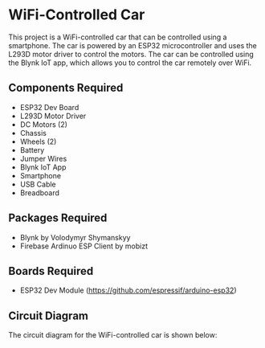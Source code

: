 # WiFi-Controlled Car

<!-- uses ESP32, L293D, Blynk IoT, Simulation present on Wokwi: https://wokwi.com/projects/417406009966472193 -->

This project is a WiFi-controlled car that can be controlled using a smartphone. The car is powered by an ESP32 microcontroller and uses the L293D motor driver to control the motors. The car can be controlled using the Blynk IoT app, which allows you to control the car remotely over WiFi.

## Components Required

- ESP32 Dev Board
- L293D Motor Driver
- DC Motors (2)
- Chassis
- Wheels (2)
- Battery
- Jumper Wires
- Blynk IoT App
- Smartphone
- USB Cable
- Breadboard

## Packages Required

- Blynk by Volodymyr Shymanskyy
- Firebase Ardinuo ESP Client by mobizt

## Boards Required

- ESP32 Dev Module (https://github.com/espressif/arduino-esp32)


## Circuit Diagram

The circuit diagram for the WiFi-controlled car is shown below:

<!-- TODO -->
